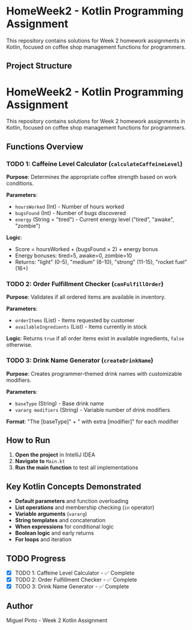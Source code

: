 # HomeWeek2 - Kotlin Programming Assignment

This repository contains solutions for Week 2 homework assignments in Kotlin, focused on coffee shop management functions for programmers.

## Project Structure
# HomeWeek2 - Kotlin Programming Assignment

This repository contains solutions for Week 2 homework assignments in Kotlin, focused on coffee shop management functions for programmers.


## Functions Overview

### TODO 1: Caffeine Level Calculator (`calculateCaffeineLevel`)
**Purpose**: Determines the appropriate coffee strength based on work conditions.

**Parameters**:
- `hoursWorked` (Int) - Number of hours worked
- `bugsFound` (Int) - Number of bugs discovered
- `energy` (String = "tired") - Current energy level ("tired", "awake", "zombie")

**Logic**:
- Score = hoursWorked + (bugsFound × 2) + energy bonus
- Energy bonuses: tired=5, awake=0, zombie=10
- Returns: "light" (0-5), "medium" (6-10), "strong" (11-15), "rocket fuel" (16+)

### TODO 2: Order Fulfillment Checker (`canFulfillOrder`)
**Purpose**: Validates if all ordered items are available in inventory.

**Parameters**:
- `orderItems` (List<String>) - Items requested by customer
- `availableIngredients` (List<String>) - Items currently in stock

**Logic**: Returns `true` if all order items exist in available ingredients, `false` otherwise.

### TODO 3: Drink Name Generator (`createDrinkName`)
**Purpose**: Creates programmer-themed drink names with customizable modifiers.

**Parameters**:
- `baseType` (String) - Base drink name
- `vararg modifiers` (String) - Variable number of drink modifiers

**Format**: "The [baseType]" + " with extra [modifier]" for each modifier

## How to Run

1. **Open the project** in IntelliJ IDEA
2. **Navigate to** `Main.kt`
3. **Run the main function** to test all implementations


## Key Kotlin Concepts Demonstrated

- **Default parameters** and function overloading
- **List operations** and membership checking (`in` operator)
- **Variable arguments** (`vararg`)
- **String templates** and concatenation
- **When expressions** for conditional logic
- **Boolean logic** and early returns
- **For loops** and iteration

## TODO Progress
- [x] TODO 1: Caffeine Level Calculator - ✅ Complete
- [x] TODO 2: Order Fulfillment Checker - ✅ Complete
- [x] TODO 3: Drink Name Generator - ✅ Complete

## Author
Miguel Pinto - Week 2 Kotlin Assignment


